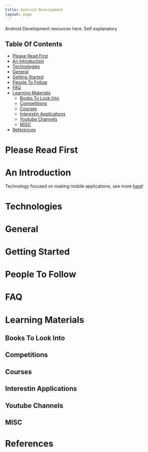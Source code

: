 ```yaml
---
title: Android Development
layout: page
---
```


Android Development resources here. Self explanatory

## Table Of Contents

- [Please Read First](#please-read-first)
- [An Introduction](#an-introduction)
- [Technologies](#technologies)
- [General](#general)
- [Getting Started](#getting-started)
- [People To Follow](#people-to-follow)
- [FAQ](#faq)
- [Learning Materials](#learning-materials)
  - [Books To Look Into](#books-to-look-into)
  - [Competitions](#competitions)
  - [Courses](#courses)
  - [Interestin Applications](#interestin-applications)
  - [Youtube Channels](#youtube-channels)
  - [MISC](#misc)
- [References](#references)

# Please Read First

# An Introduction

Technology focused on making mobile applications, see more [here](https://developer.android.com/)!

# Technologies

# General

# Getting Started

# People To Follow

# FAQ

# Learning Materials

## Books To Look Into

## Competitions

## Courses

## Interestin Applications

## Youtube Channels

## MISC

# References
